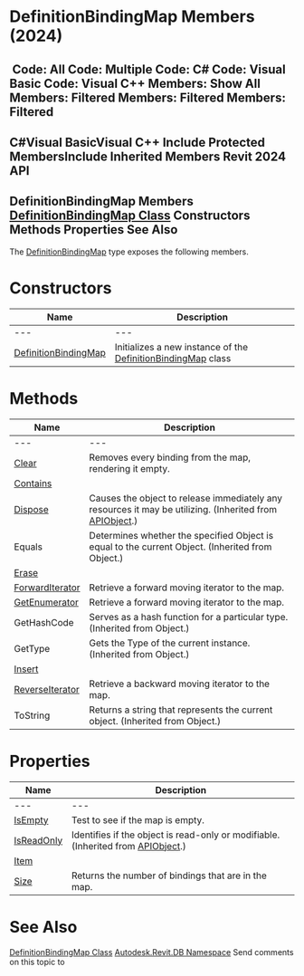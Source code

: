 # DefinitionBindingMap Members (2024)

﻿
 Code: All Code: Multiple Code: C# Code: Visual Basic Code: Visual C++  Members: Show All Members: Filtered Members: Filtered Members: Filtered   
---  
C#Visual BasicVisual C++
Include Protected MembersInclude Inherited Members
Revit 2024 API  
---  
DefinitionBindingMap Members  
[DefinitionBindingMap Class](52e2ee94-bcca-9e23-e835-6e9621da6059.md "DefinitionBindingMap Class") Constructors Methods Properties See Also  
---  
The [DefinitionBindingMap](52e2ee94-bcca-9e23-e835-6e9621da6059.md "DefinitionBindingMap Class") type exposes the following members.
# Constructors
| Name | Description |
| --- | --- |
| --- | --- | --- |
| [DefinitionBindingMap](09d53726-f3ff-8a2e-26ab-89e6afdb6c9a.md "DefinitionBindingMap Constructor") | Initializes a new instance of the [DefinitionBindingMap](52e2ee94-bcca-9e23-e835-6e9621da6059.md "DefinitionBindingMap Class") class |

# Methods
| Name | Description |
| --- | --- |
| --- | --- | --- |
| [Clear](dbeb3b98-1536-d791-f0e0-a8448c765f4c.md "Clear Method") | Removes every binding from the map, rendering it empty. |
| [Contains](c1e7d114-9bb7-9ed2-b919-a142b239b1d7.md "Contains Method") |
| [Dispose](7c03212a-b587-1c89-3912-efea0d2619c5.md "Dispose Method") | Causes the object to release immediately any resources it may be utilizing. (Inherited from [APIObject](beb86ef5-39ad-3f0d-0cd9-0c929387a2bb.md "APIObject Class").) |
| Equals | Determines whether the specified Object is equal to the current Object. (Inherited from Object.) |
| [Erase](fbc29ea7-aca2-9979-4acd-cb88c91b2cd9.md "Erase Method") |
| [ForwardIterator](6a74cb96-740e-1b30-fbc0-91e45202e797.md "ForwardIterator Method") | Retrieve a forward moving iterator to the map. |
| [GetEnumerator](d1b49bd8-0f3e-26c6-5fcb-ea063222c430.md "GetEnumerator Method") | Retrieve a forward moving iterator to the map. |
| GetHashCode | Serves as a hash function for a particular type.  (Inherited from Object.) |
| GetType | Gets the Type of the current instance. (Inherited from Object.) |
| [Insert](6fe6da26-4194-2d01-d1f1-a72d51422cc1.md "Insert Method") |
| [ReverseIterator](69ed6e9c-1ece-49b9-5cd2-5b68b3f72aed.md "ReverseIterator Method") | Retrieve a backward moving iterator to the map. |
| ToString | Returns a string that represents the current object. (Inherited from Object.) |

# Properties
| Name | Description |
| --- | --- |
| --- | --- | --- |
| [IsEmpty](69282b6f-8d03-09f7-353d-deed41ab4ba6.md "IsEmpty Property") | Test to see if the map is empty. |
| [IsReadOnly](d516bcd2-a3fd-a578-58f6-f1add979bd07.md "IsReadOnly Property") | Identifies if the object is read-only or modifiable. (Inherited from [APIObject](beb86ef5-39ad-3f0d-0cd9-0c929387a2bb.md "APIObject Class").) |
| [Item](32246a7a-2590-652b-0ea6-975b9101a327.md "Item Property") |
| [Size](b6f6b525-0a7c-9303-9c5e-15210eacd33a.md "Size Property") | Returns the number of bindings that are in the map. |

# See Also
[DefinitionBindingMap Class](52e2ee94-bcca-9e23-e835-6e9621da6059.md "DefinitionBindingMap Class")
[Autodesk.Revit.DB Namespace](87546ba7-461b-c646-cbb1-2cb8f5bff8b2.md "Autodesk.Revit.DB Namespace")
Send comments on this topic to 